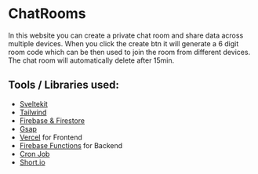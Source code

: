 # ChatRooms

In this website you can create a private chat room and share data across
multiple devices. When you click the create btn it will generate a 6
digit room code which can be then used to join the room from different
devices. The chat room will automatically delete after 15min.

## Tools / Libraries used:

- [Sveltekit](https://kit.svelte.dev/)
- [Tailwind](https://tailwindcss.com/)
- [Firebase & Firestore](https://firebase.google.com/)
- [Gsap](https://greensock.com/)
- [Vercel](https://vercel.com/) for Frontend
- [Firebase Functions](https://firebase.google.com/) for Backend
- [Cron Job](https://cron-job.org/en/)
- [Short.io](https://short.io/)
